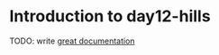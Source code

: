 # Introduction to day12-hills

TODO: write [great documentation](http://jacobian.org/writing/what-to-write/)
